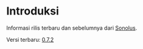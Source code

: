 # Introduksi

Informasi rilis terbaru dan sebelumnya dari [Sonolus](https://sonolus.com).

Versi terbaru: [0.7.2](./versions/0.7.2.md)
